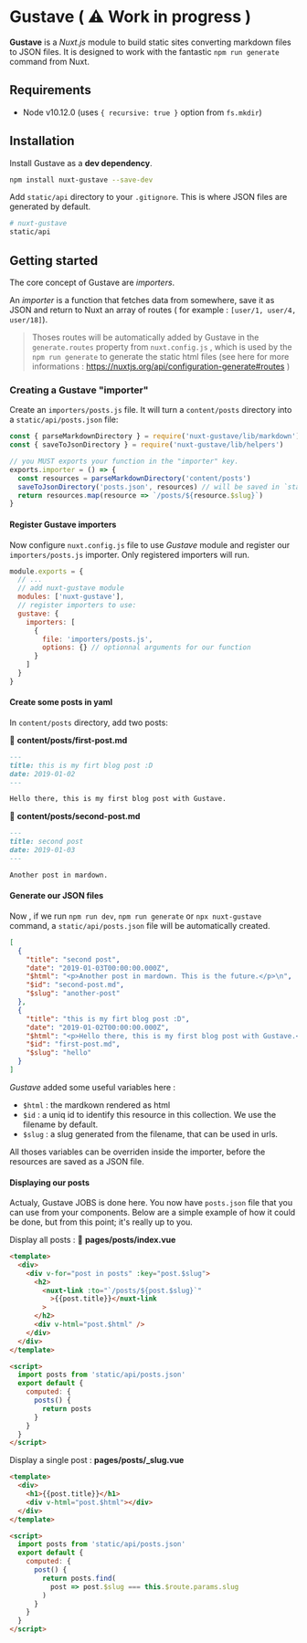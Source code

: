 # G**u**sta**ve** ( ⚠️ Work in progress )

**Gustave** is a _Nuxt.js_ module to build static sites converting markdown files to JSON files. It is designed to work with the fantastic `npm run generate` command from Nuxt.

## Requirements

- Node v10.12.0 (uses `{ recursive: true }` option from `fs.mkdir`)

## Installation

Install Gustave as a **dev dependency**.

```sh
npm install nuxt-gustave --save-dev
```

Add `static/api` directory to your `.gitignore`. This is where JSON files are generated by default.

```sh
# nuxt-gustave
static/api
```

## Getting started

The core concept of Gustave are _importers_.

An _importer_ is a function that fetches data from somewhere, save it as JSON and return to Nuxt an array of routes ( for example : `[user/1, user/4, user/18]`).

> Thoses routes will be automatically added by Gustave in the `generate.routes` property from `nuxt.config.js` , which is used by the `npm run generate` to generate the static html files (see here for more informations : https://nuxtjs.org/api/configuration-generate#routes )

### Creating a Gustave "importer"

Create an `importers/posts.js` file. It will turn a `content/posts` directory into a `static/api/posts.json` file:

```js
const { parseMarkdownDirectory } = require('nuxt-gustave/lib/markdown')
const { saveToJsonDirectory } = require('nuxt-gustave/lib/helpers')

// you MUST exports your function in the "importer" key.
exports.importer = () => {
  const resources = parseMarkdownDirectory('content/posts')
  saveToJsonDirectory('posts.json', resources) // will be saved in `static/api/posts.json`
  return resources.map(resource => `/posts/${resource.$slug}`)
}
```

#### Register Gustave importers

Now configure `nuxt.config.js` file to use _Gustave_ module and register our `importers/posts.js` importer. Only registered importers will run.

```js
module.exports = {
  // ...
  // add nuxt-gustave module
  modules: ['nuxt-gustave'],
  // register importers to use:
  gustave: {
    importers: [
      {
        file: 'importers/posts.js',
        options: {} // optionnal arguments for our function
      }
    ]
  }
}
```

#### Create some posts in yaml

In `content/posts` directory, add two posts:

📝 **content/posts/first-post.md**

```markdown
---
title: this is my firt blog post :D
date: 2019-01-02
---

Hello there, this is my first blog post with Gustave.
```

📝 **content/posts/second-post.md**

```markdown
---
title: second post
date: 2019-01-03
---

Another post in mardown.
```

#### Generate our JSON files

Now , if we run `npm run dev`, `npm run generate` or `npx nuxt-gustave` command, a `static/api/posts.json` file will be automatically created.

```json
[
  {
    "title": "second post",
    "date": "2019-01-03T00:00:00.000Z",
    "$html": "<p>Another post in mardown. This is the future.</p>\n",
    "$id": "second-post.md",
    "$slug": "another-post"
  },
  {
    "title": "this is my firt blog post :D",
    "date": "2019-01-02T00:00:00.000Z",
    "$html": "<p>Hello there, this is my first blog post with Gustave.</p>\n",
    "$id": "first-post.md",
    "$slug": "hello"
  }
]
```

_Gustave_ added some useful variables here :

- `$html` : the mardkown rendered as html
- `$id` : a uniq id to identify this resource in this collection. We use the filename by default.
- `$slug` : a slug generated from the filename, that can be used in urls.

All thoses variables can be overriden inside the importer, before the resources are saved as a JSON file.

#### Displaying our posts

Actualy, Gustave JOBS is done here. You now have `posts.json` file that you can use from your components. Below are a simple example of how it could be done, but from this point; it's really up to you.

Display all posts : 📝 **pages/posts/index.vue**

```html
<template>
  <div>
    <div v-for="post in posts" :key="post.$slug">
      <h2>
        <nuxt-link :to="`/posts/${post.$slug}`"
          >{{post.title}}</nuxt-link
        >
      </h2>
      <div v-html="post.$html" />
    </div>
  </div>
</template>

<script>
  import posts from 'static/api/posts.json'
  export default {
    computed: {
      posts() {
        return posts
      }
    }
  }
</script>
```

Display a single post : **pages/posts/\_slug.vue**

```html
<template>
  <div>
    <h1>{{post.title}}</h1>
    <div v-html="post.$html"></div>
  </div>
</template>

<script>
  import posts from 'static/api/posts.json'
  export default {
    computed: {
      post() {
        return posts.find(
          post => post.$slug === this.$route.params.slug
        )
      }
    }
  }
</script>
```
